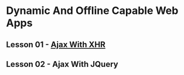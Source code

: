 # Dynamic And Offline Capable Web Apps

## Lesson 01 - [Ajax With XHR](https://github.com/TomerPacific/MobileWebSpecialistNanodegree/tree/master/Dynamic%20And%20Offline%20Capable%20Web%20Apps/Lesson%2001%20-%20Ajax%20with%20XHR)
## Lesson 02 - Ajax With JQuery